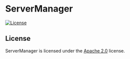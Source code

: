 # ServerManager

[![License](https://lxgaming.github.io/badges/License-Apache%202.0-blue.svg)](https://www.apache.org/licenses/LICENSE-2.0)

## License
ServerManager is licensed under the [Apache 2.0](https://www.apache.org/licenses/LICENSE-2.0) license.